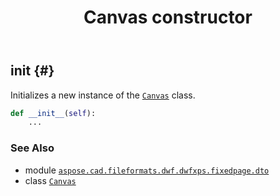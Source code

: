 ﻿---
title: Canvas constructor
second_title: Aspose.CAD for Python via .NET API References
description: 
type: docs
weight: 10
url: /python-net/aspose.cad.fileformats.dwf.dwfxps.fixedpage.dto/canvas/__init__/
is_root: false
---

## __init__ {#}

Initializes a new instance of the [`Canvas`](/cad/python-net/aspose.cad.fileformats.dwf.dwfxps.fixedpage.dto/canvas) class.



```python
def __init__(self):
    ...
```





### See Also
* module [`aspose.cad.fileformats.dwf.dwfxps.fixedpage.dto`](../../)
* class [`Canvas`](/cad/python-net/aspose.cad.fileformats.dwf.dwfxps.fixedpage.dto/canvas)
